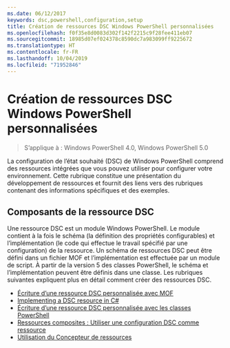 ```yaml
---
ms.date: 06/12/2017
keywords: dsc,powershell,configuration,setup
title: Création de ressources DSC Windows PowerShell personnalisées
ms.openlocfilehash: f0f35e8d0083d302f142f2215c9f28fee411eb07
ms.sourcegitcommit: 18985d07ef024378c8590dc7a983099ff9225672
ms.translationtype: HT
ms.contentlocale: fr-FR
ms.lasthandoff: 10/04/2019
ms.locfileid: "71952846"
---
```

# <a name="build-custom-windows-powershell-desired-state-configuration-resources"></a>Création de ressources DSC Windows PowerShell personnalisées

> S’applique à : Windows PowerShell 4.0, Windows PowerShell 5.0

La configuration de l’état souhaité (DSC) de Windows PowerShell comprend des ressources intégrées que vous pouvez utiliser pour configurer votre environnement. Cette rubrique constitue une présentation du développement de ressources et fournit des liens vers des rubriques contenant des informations spécifiques et des exemples.

## <a name="dsc-resource-components"></a>Composants de la ressource DSC

Une ressource DSC est un module Windows PowerShell. Le module contient à la fois le schéma (la définition des propriétés configurables) et l’implémentation (le code qui effectue le travail spécifié par une configuration) de la ressource. Un schéma de ressources DSC peut être défini dans un fichier MOF et l’implémentation est effectuée par un module de script. À partir de la version 5 des classes PowerShell, le schéma et l’implémentation peuvent être définis dans une classe. Les rubriques suivantes expliquent plus en détail comment créer des ressources DSC.

* [Écriture d’une ressource DSC personnalisée avec MOF](authoringResourceMOF.md)
* [Implementing a DSC resource in C#](authoringResourceMofCS.md)
* [Écriture d’une ressource DSC personnalisée avec les classes PowerShell](authoringResourceClass.md)
* [Ressources composites : Utiliser une configuration DSC comme ressource](authoringResourceComposite.md)
* [Utilisation du Concepteur de ressources](authoringResourceMofDesigner.md)
